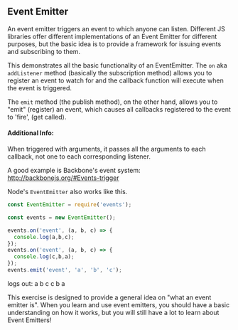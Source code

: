 ## Event Emitter

An event emitter triggers an event to which anyone can listen. Different JS libraries offer different implementations of an Event Emitter for different purposes, but the basic idea is to provide a framework for issuing events and subscribing to them.

This demonstrates all the basic functionality of an EventEmitter. The `on` aka `addListener` method (basically the subscription method) allows you to register an event to watch for and the callback function will execute when the event is triggered.

The `emit` method (the publish method), on the other hand, allows you to "emit" (register) an event, which causes all callbacks registered to the event to 'fire', (get called).

#### Additional Info:

When triggered with arguments, it passes all the arguments to each callback, not one to each corresponding listener.

A good example is Backbone's event system:
http://backbonejs.org/#Events-trigger

Node's `EventEmitter` also works like this.

```javascript
const EventEmitter = require('events');

const events = new EventEmitter();

events.on('event', (a, b, c) => {
  console.log(a,b,c);
});
events.on('event', (a, b, c) => {
  console.log(c,b,a);
});
events.emit('event', 'a', 'b', 'c');
```

logs out:
a b c
c b a


This exercise is designed to provide a general idea on "what an event emitter is". When you learn and use event emitters, you should have a basic understanding on how it works, but you will still have a lot to learn about Event Emitters!
